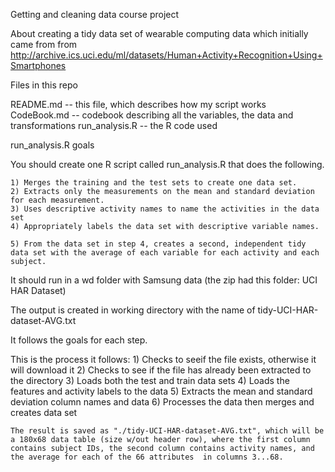 Getting and cleaning data course project

About creating a tidy data set of wearable computing data which initially came from from http://archive.ics.uci.edu/ml/datasets/Human+Activity+Recognition+Using+Smartphones

Files in this repo

README.md -- this file, which describes how my script works
CodeBook.md -- codebook describing all the variables, the data and transformations
run_analysis.R -- the R code used

run_analysis.R goals

You should create one R script called run_analysis.R that does the following. 

    1) Merges the training and the test sets to create one data set.
    2) Extracts only the measurements on the mean and standard deviation for each measurement. 
    3) Uses descriptive activity names to name the activities in the data set
    4) Appropriately labels the data set with descriptive variable names. 

    5) From the data set in step 4, creates a second, independent tidy data set with the average of each variable for each activity and each subject.

It should run in a wd folder with Samsung data (the zip had this folder: UCI HAR Dataset) 

The output is created in working directory with the name of tidy-UCI-HAR-dataset-AVG.txt

It follows the goals for each step.

This is the process it follows:
    1) Checks to seeif the file exists, otherwise it will download it
    2) Checks to see if the file has already been extracted to the directory
    3) Loads both the test and train data sets
    4) Loads the features and activity labels to the data
    5) Extracts the mean and standard deviation column names and data
    6) Processes the data then merges and creates data set
    
    The result is saved as "./tidy-UCI-HAR-dataset-AVG.txt", which will be a 180x68 data table (size w/out header row), where the first column contains subject IDs, the second column contains activity names, and the average for each of the 66 attributes  in columns 3...68. 

